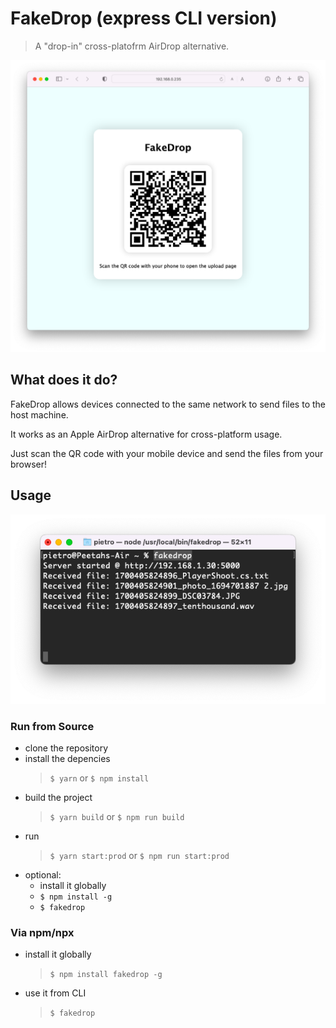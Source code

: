 # FakeDrop (express CLI version)

> A "drop-in" cross-platofrm AirDrop alternative.

![Screenshot Page](./.github/screenshots/index.png)

## What does it do?

FakeDrop allows devices connected to the same network to send files to the host machine.

It works as an Apple AirDrop alternative for cross-platform usage.

Just scan the QR code with your mobile device and send the files from your browser!

## Usage

![Screenshot Terminal](./.github/screenshots/terminal.png)

### Run from Source

- clone the repository
- install the depencies
  > `$ yarn` or `$ npm install`
- build the project
  > `$ yarn build` or `$ npm run build`
- run
  > `$ yarn start:prod` or `$ npm run start:prod`
- optional:
  - install it globally
  - `$ npm install -g`
  - `$ fakedrop`

### Via npm/npx

- install it globally
  > `$ npm install fakedrop -g`
- use it from CLI
  > `$ fakedrop`
